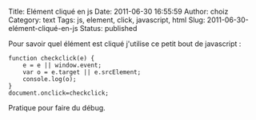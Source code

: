 Title: Elément cliqué en js
Date: 2011-06-30 16:55:59
Author: choiz
Category: text
Tags: js, element, click, javascript, html
Slug: 2011-06-30-elément-cliqué-en-js
Status: published

Pour savoir quel élément est cliqué j'utilise ce petit bout de javascript :

    function checkclick(e) {
        e = e || window.event;
        var o = e.target || e.srcElement;
        console.log(o);
    }
    document.onclick=checkclick;

Pratique pour faire du débug.

